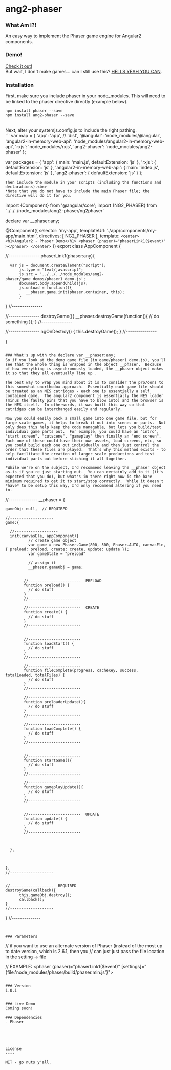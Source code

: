 # ang2-phaser

### What Am I?!
An easy way to implement the Phaser game engine for Angular2 components.

### Demo!
[Check it out!](https://phaser-angular2-demo.herokuapp.com/ "check it out")
<br>
But wait, I don't make games... can I still use this?  [HELLS YEAH YOU CAN](http://allenroyston-2016.herokuapp.com/ "hell yeah you can").

### Installation
First, make sure you include phaser in your node_modules.  This will need to be linked to the phaser directive directly (example below).
```
npm install phaser --save
npm install ang2-phaser --save
```
<br>
Next, alter your systemjs.config.js to include the right pathing.<br>
```
  var map = {
    'app':                        'app', // 'dist',
    '@angular':                   'node_modules/@angular',
    'angular2-in-memory-web-api': 'node_modules/angular2-in-memory-web-api',
    'rxjs':                       'node_modules/rxjs',
    'ang2-phaser':                'node_modules/ang2-phaser'
  };
  
  var packages = {
    'app':                        { main: 'main.js',  defaultExtension: 'js' },
    'rxjs':                       { defaultExtension: 'js' },
    'angular2-in-memory-web-api': { main: 'index.js', defaultExtension: 'js' },
    'ang2-phaser':                { defaultExtension: 'js' }
  };

```
Then include the module in your scripts (including the functions and declarations).<br>
*Note that you do not have to include the main Phaser file; the directive will do it for you.  
```

import {Component} from '@angular/core';
import {NG2_PHASER}  from '../../../node_modules/ang2-phaser/ng2phaser'

declare var __phaser:any;

@Component({
    selector: 'my-app',
    templateUrl: './app/components/my-app/main.html',
    directives: [ NG2_PHASER ],
   template: `
     <center>
       <h1>Angular2 - Phaser Demo</h1>
       <phaser (phaser)="phaserLink1($event)" ></phaser>
     </center>
   `
})
export class AppComponent {


   //---------------
   phaserLink1(phaser:any){

      var js = document.createElement("script");
          js.type = "text/javascript";
          js.src = '../../../node_modules/ang2-phaser/game_demos/phaser1_demo.js';
          document.body.appendChild(js);
          js.onload = function(){
             __phaser.game.init(phaser.container, this);
          }
   }
   //---------------

   //---------------
   destroyGame(){
      __phaser.destroyGame(function(){
            // do something
      });
   }
   //---------------
   
   //---------------
   ngOnDestroy() {
      this.destroyGame();
   }
   //---------------


}
```

### What's up with the declare var __phaser:any;
So if you look at the demo game file (in game/phaser1_demo.js), you'll see that the whole thing is wrapped in the object __phaser.  Because of how everything is asynchronously loaded, the __phaser object makes it so that they all eventually line up .  

The best way to wrap you mind about it is to consider the pro/cons to this somewhat unorthodox approach.  Essentially each game file should be treated as an NES catridges - each one is essentially a self contained game.  The angular2 component is essentially the NES loader (minus the faulty pins that you have to blow into) and the browser is the NES itself.  In otherwords, it was built this way so that catridges can be interchanged easily and regularly.    

Now you could easily pack a small game into one game file, but for large scale games, it helps to break it out into scenes or parts.  Not only does this help keep the code managable, but lets you build/test individual game parts out.  For example, you could have an "intro", "start screen", "cutscene", "gameplay" then finally an "end screen".  Each one of these could have their own assets, load screens, etc, so you could build each one out individually and then just control the order that these files are played.  That's why this method exists - to help facilitate the creation of larger scale productions and test individual parts out before stiching it all together.

*While we're on the subject, I'd recommend leaving the __phaser object as-is if you're just starting out.  You can certainly add to it (it's expected that you do), but what's in there right now is the bare minimum required to get it to start/stop correctly.  While it doesn't *have* to be setup this way, I'd only recommend altering if you need to.

```
//--------------
__phaser = {

    gameObj: null,  // REQUIRED

    //-------------------
    game:{

      //-------------------
      init(canvasEle, appComponent){
              // create game object
              var game = new Phaser.Game(800, 500, Phaser.AUTO, canvasEle, { preload: preload, create: create, update: update });
              var gameState = "preload"

              // assign it
              __phaser.gameObj = game;


            //-----------------------  PRELOAD 
            function preload() {
              // do stuff
            }
            //-----------------------

            //-----------------------  CREATE
            function create() {
              // do stuff
            }
            //-----------------------


            //-----------------------
            function loadStart() {
              // do stuff
            }
            //-----------------------

            //-----------------------
            function fileComplete(progress, cacheKey, success, totalLoaded, totalFiles) {
              // do stuff
            }
            //-----------------------

            //-----------------------
            function preloaderUpdate(){
              // do stuff
            }
            //-----------------------

            //-----------------------
            function loadComplete() {
              // do stuff
            }
            //-----------------------


            //-----------------------
            function startGame(){
              // do stuff
            }
            //-----------------------

            //-----------------------
            function gameplayUpdate(){
              // do stuff
            }
            //-----------------------


            //-----------------------  UPDATE
            function update() {
              // do stuff
            }
            //-----------------------



      },



    },
    //-------------------


    //-------------------  REQUIRED
    destroyGame(callback){
          this.gameObj.destroy();
          callback();
    }
    //-------------------


}
//--------------
```


### Parameters
```
// if you want to use an alternate version of Phaser (instead of the most up to date version, which is 2.6.1, then you
// can just just pass the file location in the setting -> file

// EXAMPLE:
<phaser (phaser)="phaserLink1($event)" [settings]="{file:'node_modules/phaser/build/phaser.min.js'}"></phaser>
```

### Version
1.0.1


### Live Demo 
Coming soon!

### Dependencies
- Phaser





License
----

MIT - go nuts y'all.
